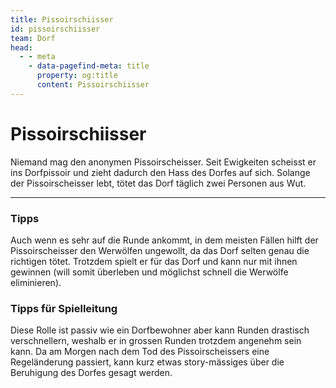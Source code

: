 ```yaml
---
title: Pissoirschiisser
id: pissoirschiisser
team: Dorf
head:
  - - meta
    - data-pagefind-meta: title
      property: og:title
      content: Pissoirschiisser
---
```


# Pissoirschiisser <TeamBadge team="Dorf" />

Niemand mag den anonymen Pissoirscheisser. Seit Ewigkeiten scheisst er ins Dorfpissoir und zieht dadurch den Hass des Dorfes auf sich. Solange der Pissoirscheisser lebt, tötet das Dorf täglich zwei Personen aus Wut.

---

### Tipps

Auch wenn es sehr auf die Runde ankommt, in dem meisten Fällen hilft der Pissoirscheisser den Werwölfen ungewollt, da das Dorf selten genau die richtigen tötet. Trotzdem spielt er für das Dorf und kann nur mit ihnen gewinnen (will somit überleben und möglichst schnell die Werwölfe eliminieren).

### Tipps für Spielleitung

Diese Rolle ist passiv wie ein Dorfbewohner aber kann Runden drastisch verschnellern, weshalb er in grossen Runden trotzdem angenehm sein kann. Da am Morgen nach dem Tod des Pissoirscheissers eine Regeländerung passiert, kann kurz etwas story-mässiges über die Beruhigung des Dorfes gesagt werden.
